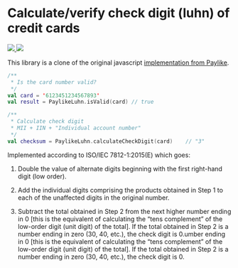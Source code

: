 # Calculate/verify check digit (luhn) of credit cards

<a href="https://jitpack.io/#paylike/kotlin_luhn" target="_blank">
    <img src="https://jitpack.io/v/paylike/kotlin_luhn.svg" />
</a>
<a href="https://github.com/kocsislaci/kotlin-luhn/actions/workflows/AssembleOnMain.yml" target="_blank">
    <img src="https://github.com/kocsislaci/kotlin-luhn/actions/workflows/AssembleOnMain.yml/badge.svg?branch=main" />
</a>

This library is a clone of the original javascript [implementation from Paylike](https://github.com/paylike/luhn).
```kotlin
/**
 * Is the card number valid?
 */
val card = '6123451234567893'
val result = PaylikeLuhn.isValid(card) // true

/**
 * Calculate check digit
 * MII + IIN + "Individual account number"
 */
val checksum = PaylikeLuhn.calculateCheckDigit(card)	// "3"
```

Implemented according to ISO/IEC 7812-1:2015(E) which goes:

1. Double the value of alternate digits beginning with the first right-hand
   digit (low order).

2. Add the individual digits comprising the products obtained in Step 1 to
   each of the unaffected digits in the original number.

3. Subtract the total obtained in Step 2 from the next higher number ending in
   0 [this is the equivalent of calculating the “tens complement” of the
   low-order digit (unit digit) of the total]. If the total obtained in Step 2
   is a number ending in zero (30, 40, etc.), the check digit is 0.umber ending in 0 [this is the equivalent of calculating the “tens complement” of the low-order digit (unit digit) of the total]. If the total obtained in Step 2 is a number ending in zero (30, 40, etc.), the check digit is 0.
